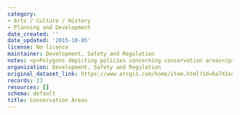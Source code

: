 ```yaml
---
category:
- Arts / Culture / History
- Planning and Development
date_created: ''
date_updated: '2015-10-05'
license: No licence
maintainer: Development, Safety and Regulation
notes: <p>Polygons depicting policies concerning conservation areas</p>
organization: Development, Safety and Regulation
original_dataset_link: https://www.arcgis.com/home/item.html?id=6a741ea53843452ab995891fcd689704
records: 23
resources: []
schema: default
title: Conservation Areas
---
```


